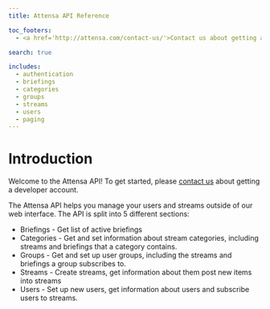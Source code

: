 ```yaml
---
title: Attensa API Reference

toc_footers:
  - <a href='http://attensa.com/contact-us/'>Contact us about getting a developer account</a>

search: true

includes:
  - authentication
  - briefings
  - categories
  - groups
  - streams
  - users
  - paging
---
```


# Introduction

Welcome to the Attensa API! To get started, please <a href='http://attensa.com/contact-us/'>contact us</a> about getting a developer account.

The Attensa API helps you manage your users and streams outside of our web interface.  The API is split into 5 different sections:

* Briefings - Get list of active briefings
* Categories - Get and set information about stream categories, including streams and briefings that a category contains.
* Groups - Get and set up user groups, including the streams and briefings a group subscribes to.
* Streams - Create streams, get information about them post new items into streams
* Users - Set up new users, get information about users and subscribe users to streams.
